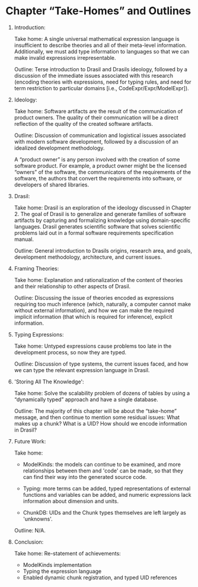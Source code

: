 # Chapter “Take-Homes” and Outlines

1. Introduction:

    Take home: A single universal mathematical expression language is
    insufficient to describe theories and all of their meta-level information.
    Additionally, we must add type information to languages so that we can make
    invalid expressions irrepresentable.

    Outline: Terse introduction to Drasil and Drasils ideology, followed by a
    discussion of the immediate issues associated with this research (encoding
    theories with expressions, need for typing rules, and need for term
    restriction to particular domains [i.e., CodeExpr/Expr/ModelExpr]).
	
2. Ideology:

    Take home: Software artifacts are the result of the communication of product
    owners. The quality of their communication will be a direct reflection of
    the quality of the created software artifacts.

    Outline: Discussion of communication and logistical issues associated with
    modern software development, followed by a discussion of an idealized
    development methodology.

    A “product owner” is any person involved with the creation of some software
    product. For example, a product owner might be the licensed “owners” of the
    software, the communicators of the requirements of the software, the authors
    that convert the requirements into software, or developers of shared
    libraries.

3. Drasil:

    Take home: Drasil is an exploration of the ideology discussed in Chapter 2.
    The goal of Drasil is to generalize and generate families of software
    artifacts by capturing and formalizing knowledge using domain-specific
    languages. Drasil generates scientific software that solves scientific
    problems laid out in a formal software requirements specification manual.
    
    Outline: General introduction to Drasils origins, research area, and goals,
    development methodology, architecture, and current issues.

4. Framing Theories:

    Take home: Explanation and rationalization of the content of theories and
    their relationship to other aspects of Drasil.

    Outline: Discussing the issue of theories encoded as expressions requiring
    too much inference (which, naturally, a computer cannot make without
    external information), and how we can make the required implicit information
    (that which is required for inference), explicit information.

5. Typing Expressions:

    Take home: Untyped expressions cause problems too late in the development
    process, so now they are typed.
    
    Outline: Discussion of type systems, the current issues faced, and how we
    can type the relevant expression language in Drasil.

6. 'Storing All The Knowledge':

    Take home: Solve the scalability problem of dozens of tables by using a
    “dynamically typed” approach and have a single database.

    Outline: The majority of this chapter will be about the “take-home” message,
    and then continue to mention some residual issues: What makes up a chunk?
    What is a UID? How should we encode information in Drasil?

7. Future Work:

    Take home: 
      - ModelKinds: the models can continue to be examined, and more relationships
        between them and 'code' can be made, so that they can find their way into
        the generated source code. 
          
      - Typing: more terms can be added, typed representations of external
        functions and variables can be added, and numeric expressions lack
        information about dimension and units.
  
      - ChunkDB: UIDs and the Chunk types themselves are left largely as
        'unknowns'.

    Outline: N/A.

8. Conclusion:

   Take home: Re-statement of achievements:
     - ModelKinds implementation
     - Typing the expression language
     - Enabled dynamic chunk registration, and typed UID references
